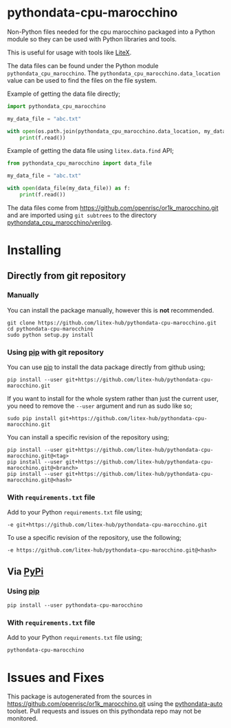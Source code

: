 # pythondata-cpu-marocchino

Non-Python  files needed for the cpu marocchino packaged
into a Python module so they can be used with Python libraries and tools.

This is useful for usage with tools like
[LiteX](https://github.com/enjoy-digital/litex.git).

The data files can be found under the Python module `pythondata_cpu_marocchino`. The
`pythondata_cpu_marocchino.data_location` value can be used to find the files on the file
system.

Example of getting the data file directly;
```python
import pythondata_cpu_marocchino

my_data_file = "abc.txt"

with open(os.path.join(pythondata_cpu_marocchino.data_location, my_data_file)) as f:
    print(f.read())
```

Example of getting the data file using `litex.data.find` API;
```python
from pythondata_cpu_marocchino import data_file

my_data_file = "abc.txt"

with open(data_file(my_data_file)) as f:
    print(f.read())
```


The data files come from https://github.com/openrisc/or1k_marocchino.git
and are imported using `git subtrees` to the directory
[pythondata_cpu_marocchino/verilog](pythondata_cpu_marocchino/verilog).



# Installing

## Directly from git repository

### Manually

You can install the package manually, however this is **not** recommended.

```
git clone https://github.com/litex-hub/pythondata-cpu-marocchino.git
cd pythondata-cpu-marocchino
sudo python setup.py install
```

### Using [pip](https://pip.pypa.io/) with git repository

You can use [pip](https://pip.pypa.io/) to install the data package directly
from github using;

```
pip install --user git+https://github.com/litex-hub/pythondata-cpu-marocchino.git
```

If you want to install for the whole system rather than just the current user,
you need to remove the `--user` argument and run as sudo like so;

```
sudo pip install git+https://github.com/litex-hub/pythondata-cpu-marocchino.git
```

You can install a specific revision of the repository using;
```
pip install --user git+https://github.com/litex-hub/pythondata-cpu-marocchino.git@<tag>
pip install --user git+https://github.com/litex-hub/pythondata-cpu-marocchino.git@<branch>
pip install --user git+https://github.com/litex-hub/pythondata-cpu-marocchino.git@<hash>
```

### With `requirements.txt` file

Add to your Python `requirements.txt` file using;
```
-e git+https://github.com/litex-hub/pythondata-cpu-marocchino.git
```

To use a specific revision of the repository, use the following;
```
-e https://github.com/litex-hub/pythondata-cpu-marocchino.git@<hash>
```

## Via [PyPi](https://pypi.org/project/pythondata-cpu-marocchino/)

### Using [pip](https://pip.pypa.io/)

```
pip install --user pythondata-cpu-marocchino
```

### With `requirements.txt` file

Add to your Python `requirements.txt` file using;
```
pythondata-cpu-marocchino
```

# Issues and Fixes

This package is autogenerated from the sources in
<https://github.com/openrisc/or1k_marocchino.git>
using the [pythondata-auto](https://github.com/litex-hub/pythondata-auto)
toolset. Pull requests and issues on this pythondata repo may not be monitored.
